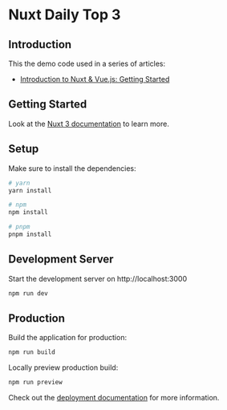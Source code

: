# Nuxt Daily Top 3

## Introduction

This the demo code used in a series of articles:

- [Introduction to Nuxt & Vue.js: Getting Started](https://blog.justinramel.com/introduction-to-nuxt-vuejs-getting-started)


## Getting Started

Look at the [Nuxt 3 documentation](https://nuxt.com/docs/getting-started/introduction) to learn more.

## Setup

Make sure to install the dependencies:

```bash
# yarn
yarn install

# npm
npm install

# pnpm
pnpm install
```

## Development Server

Start the development server on http://localhost:3000

```bash
npm run dev
```

## Production

Build the application for production:

```bash
npm run build
```

Locally preview production build:

```bash
npm run preview
```

Check out the [deployment documentation](https://nuxt.com/docs/getting-started/deployment) for more information.
